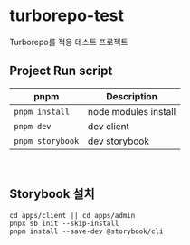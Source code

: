 # turborepo-test

Turborepo를 적용 테스트 프로젝트

## Project Run script

| pnpm             | Description          |
| ---------------- | -------------------- |
| `pnpm install`   | node modules install |
| `pnpm dev`       | dev client           |
| `pnpm storybook` | dev storybook        |

</br>

## Storybook 설치

```
cd apps/client || cd apps/admin
pnpx sb init --skip-install
pnpm install --save-dev @storybook/cli
```

</br>